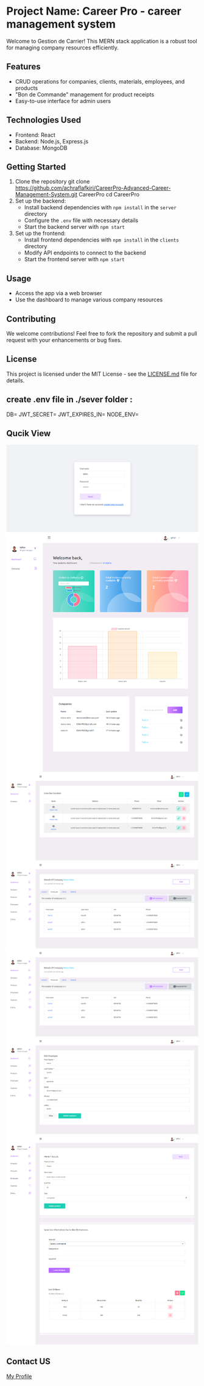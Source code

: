 # Project Name: Career Pro - career management system

Welcome to Gestion de Carrier! This MERN stack application is a robust tool for managing company resources efficiently.

## Features

- CRUD operations for companies, clients, materials, employees, and products
- "Bon de Commande" management for product receipts
- Easy-to-use interface for admin users

## Technologies Used

- Frontend: React
- Backend: Node.js, Express.js
- Database: MongoDB

## Getting Started

1. Clone the repository
    git clone https://github.com/achraflafkiri/CareerPro-Advanced-Career-Management-System.git CareerPro
    cd CareerPro
2. Set up the backend:
    - Install backend dependencies with `npm install` in the `server` directory
    - Configure the `.env` file with necessary details
    - Start the backend server with `npm start`
3. Set up the frontend:
    - Install frontend dependencies with `npm install` in the `clients` directory
    - Modify API endpoints to connect to the backend
    - Start the frontend server with `npm start`

## Usage

- Access the app via a web browser
- Use the dashboard to manage various company resources

## Contributing

We welcome contributions! Feel free to fork the repository and submit a pull request with your enhancements or bug fixes.

## License

This project is licensed under the MIT License - see the [LICENSE.md](link-to-license.md) file for details.

## create .env file in ./sever folder :
DB=
JWT_SECRET=
JWT_EXPIRES_IN=
NODE_ENV=

## Qucik View

![Project Image](./demo/1.png)
![Project Image](./demo/2.png)
![Project Image](./demo/3.png)
![Project Image](./demo/4.png)
![Project Image](./demo/5.png)
![Project Image](./demo/6.png)
![Project Image](./demo/7.png)    

## Contact US

[My Profile](https://www.lafkiri.com)